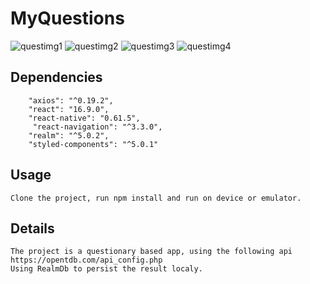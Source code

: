 # MyQuestions

![questimg1](https://user-images.githubusercontent.com/13910842/77255688-1f7dba80-6c48-11ea-8074-ecf2ba7ffe85.jpeg)
![questimg2](https://user-images.githubusercontent.com/13910842/77255708-3b815c00-6c48-11ea-964e-fdd33e111d9d.jpeg)
![questimg3](https://user-images.githubusercontent.com/13910842/77255711-3cb28900-6c48-11ea-9dc4-a1518333f4f6.jpeg)
![questimg4](https://user-images.githubusercontent.com/13910842/77255714-3de3b600-6c48-11ea-94aa-9f610f14cd13.jpeg)

## Dependencies

```
    "axios": "^0.19.2",
    "react": "16.9.0",
    "react-native": "0.61.5",
     "react-navigation": "^3.3.0",
    "realm": "^5.0.2",
    "styled-components": "^5.0.1"

```

## Usage

```
Clone the project, run npm install and run on device or emulator.
```

## Details

```
The project is a questionary based app, using the following api https://opentdb.com/api_config.php
Using RealmDb to persist the result localy.

```
